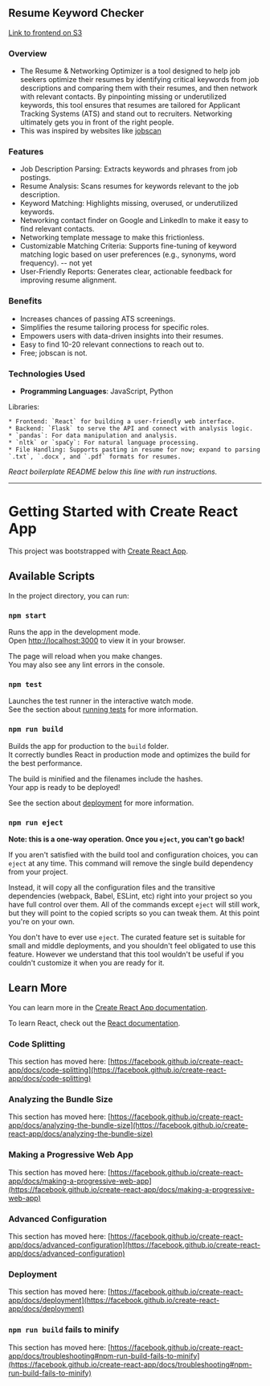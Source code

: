 <h2>Resume Keyword Checker</h2>

[Link to frontend on S3](http://resume-networking-optimizer.s3-website.us-east-2.amazonaws.com/)

<h3>Overview</h3>

* The Resume & Networking Optimizer is a tool designed to help job seekers optimize their resumes by identifying critical keywords from job descriptions and comparing them with their resumes, and then network with relevant contacts. By pinpointing missing or underutilized keywords, this tool ensures that resumes are tailored for Applicant Tracking Systems (ATS) and stand out to recruiters. Networking ultimately gets you in front of the right people.
* This was inspired by websites like [jobscan](https://www.jobscan.co/)

<h3>Features</h3>

* Job Description Parsing: Extracts keywords and phrases from job postings.
* Resume Analysis: Scans resumes for keywords relevant to the job description.
* Keyword Matching: Highlights missing, overused, or underutilized keywords.
* Networking contact finder on Google and LinkedIn to make it easy to find relevant contacts.
* Networking template message to make this frictionless.
* Customizable Matching Criteria: Supports fine-tuning of keyword matching logic based on user preferences (e.g., synonyms, word frequency). -- not yet
* User-Friendly Reports: Generates clear, actionable feedback for improving resume alignment.

<h3>Benefits</h3>

* Increases chances of passing ATS screenings.
* Simplifies the resume tailoring process for specific roles.
* Empowers users with data-driven insights into their resumes.
* Easy to find 10-20 relevant connections to reach out to.
* Free; jobscan is not.


<h3>Technologies Used</h3>

* <b>Programming Languages</b>: JavaScript, Python

Libraries:

	* Frontend: `React` for building a user-friendly web interface.
	* Backend: `Flask` to serve the API and connect with analysis logic.
	* `pandas`: For data manipulation and analysis.
	* `nltk` or `spaCy`: For natural language processing.
	* File Handling: Supports pasting in resume for now; expand to parsing `.txt`, `.docx`, and `.pdf` formats for resumes.


<i>React boilerplate README below this line with run instructions.</i>

---
# Getting Started with Create React App

This project was bootstrapped with [Create React App](https://github.com/facebook/create-react-app).

## Available Scripts

In the project directory, you can run:

### `npm start`

Runs the app in the development mode.\
Open [http://localhost:3000](http://localhost:3000) to view it in your browser.

The page will reload when you make changes.\
You may also see any lint errors in the console.

### `npm test`

Launches the test runner in the interactive watch mode.\
See the section about [running tests](https://facebook.github.io/create-react-app/docs/running-tests) for more information.

### `npm run build`

Builds the app for production to the `build` folder.\
It correctly bundles React in production mode and optimizes the build for the best performance.

The build is minified and the filenames include the hashes.\
Your app is ready to be deployed!

See the section about [deployment](https://facebook.github.io/create-react-app/docs/deployment) for more information.

### `npm run eject`

**Note: this is a one-way operation. Once you `eject`, you can't go back!**

If you aren't satisfied with the build tool and configuration choices, you can `eject` at any time. This command will remove the single build dependency from your project.

Instead, it will copy all the configuration files and the transitive dependencies (webpack, Babel, ESLint, etc) right into your project so you have full control over them. All of the commands except `eject` will still work, but they will point to the copied scripts so you can tweak them. At this point you're on your own.

You don't have to ever use `eject`. The curated feature set is suitable for small and middle deployments, and you shouldn't feel obligated to use this feature. However we understand that this tool wouldn't be useful if you couldn't customize it when you are ready for it.

## Learn More

You can learn more in the [Create React App documentation](https://facebook.github.io/create-react-app/docs/getting-started).

To learn React, check out the [React documentation](https://reactjs.org/).

### Code Splitting

This section has moved here: [https://facebook.github.io/create-react-app/docs/code-splitting](https://facebook.github.io/create-react-app/docs/code-splitting)

### Analyzing the Bundle Size

This section has moved here: [https://facebook.github.io/create-react-app/docs/analyzing-the-bundle-size](https://facebook.github.io/create-react-app/docs/analyzing-the-bundle-size)

### Making a Progressive Web App

This section has moved here: [https://facebook.github.io/create-react-app/docs/making-a-progressive-web-app](https://facebook.github.io/create-react-app/docs/making-a-progressive-web-app)

### Advanced Configuration

This section has moved here: [https://facebook.github.io/create-react-app/docs/advanced-configuration](https://facebook.github.io/create-react-app/docs/advanced-configuration)

### Deployment

This section has moved here: [https://facebook.github.io/create-react-app/docs/deployment](https://facebook.github.io/create-react-app/docs/deployment)

### `npm run build` fails to minify

This section has moved here: [https://facebook.github.io/create-react-app/docs/troubleshooting#npm-run-build-fails-to-minify](https://facebook.github.io/create-react-app/docs/troubleshooting#npm-run-build-fails-to-minify)
